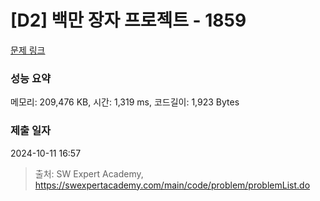 # [D2] 백만 장자 프로젝트 - 1859 

[문제 링크](https://swexpertacademy.com/main/code/problem/problemDetail.do?contestProbId=AV5LrsUaDxcDFAXc) 

### 성능 요약

메모리: 209,476 KB, 시간: 1,319 ms, 코드길이: 1,923 Bytes

### 제출 일자

2024-10-11 16:57



> 출처: SW Expert Academy, https://swexpertacademy.com/main/code/problem/problemList.do